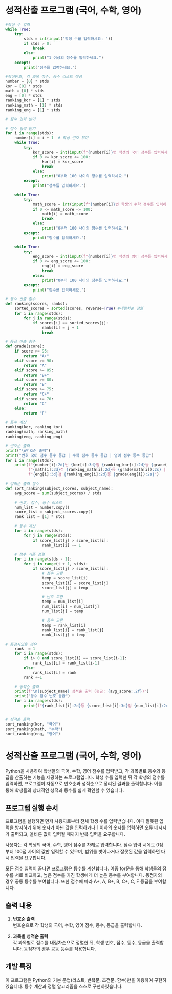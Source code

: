 # 성적산출 프로그램 (국어, 수학, 영어)

```python
#학생 수 입력
while True:
    try:
        stds = int(input("학생 수를 입력하세요: "))
        if stds > 0:
            break
        else:
            print("1 이상의 정수를 입력하세요.")
    except:
        print("정수를 입력하세요.")

#학생번호, 각 과목 점수, 등수 리스트 생성
number = [0] * stds  
kor = [0] * stds              
math = [0] * stds           
eng = [0] * stds              
ranking_kor = [1] * stds        
ranking_math = [1] * stds      
ranking_eng = [1] * stds       

# 점수 입력 받기

# 점수 입력 받기
for i in range(stds):
    number[i] = i + 1  # 학생 번호 부여
    while True:
        try:
            kor_score = int(input(f"{number[i]}번 학생의 국어 점수를 입력하세요: "))
            if 0 <= kor_score <= 100:
                kor[i] = kor_score
                break
            else:
                print("0부터 100 사이의 정수를 입력하세요.")
        except:
            print("정수를 입력하세요.")

    while True:
        try:
            math_score = int(input(f"{number[i]}번 학생의 수학 점수를 입력하세요: "))
            if 0 <= math_score <= 100:
                math[i] = math_score
                break
            else:
                print("0부터 100 사이의 정수를 입력하세요.")
        except:
            print("정수를 입력하세요.")

    while True:
        try:
            eng_score = int(input(f"{number[i]}번 학생의 영어 점수를 입력하세요: "))
            if 0 <= eng_score <= 100:
                eng[i] = eng_score
                break
            else:
                print("0부터 100 사이의 정수를 입력하세요.")
        except:
            print("정수를 입력하세요.")

# 등수 산출 함수
def ranking(scores, ranks):
    sorted_scores = sorted(scores, reverse=True) #내림차순 정렬
    for i in range(stds):
        for j in range(stds):
            if scores[i] == sorted_scores[j]:
                ranks[i] = j + 1
                break

# 등급 산출 함수
def grade(score):
    if score >= 95:
        return "A+"
    elif score >= 90:
        return "A"
    elif score >= 85:
        return "B+"
    elif score >= 80:
        return "B"
    elif score >= 75:
        return "C+"
    elif score >= 70:
        return "C"
    else:
        return "F"

# 등수 계산
ranking(kor, ranking_kor)
ranking(math, ranking_math)
ranking(eng, ranking_eng)

# 번호순 출력
print("\n번호순 출력")
print("번호 국어 점수 등수 등급 | 수학 점수 등수 등급 | 영어 점수 등수 등급")
for i in range(stds):
    print(f"{number[i]:2d}번 {kor[i]:3d}점 {ranking_kor[i]:2d}등 {grade(kor[i]):2s} | "
          f"{math[i]:3d}점 {ranking_math[i]:2d}등 {grade(math[i]):2s} | "
          f"{eng[i]:3d}점 {ranking_eng[i]:2d}등 {grade(eng[i]):2s}")

# 성적순 출력 함수
def sort_ranking(subject_scores, subject_name):
    avg_score = sum(subject_scores) / stds

    # 번호, 점수, 등수 리스트
    num_list = number.copy()
    score_list = subject_scores.copy()
    rank_list = [1] * stds 

    # 등수 계산
    for i in range(stds):
        for j in range(stds):
            if score_list[j] > score_list[i]:
                rank_list[i] += 1

    # 점수 기준 정렬
    for i in range(stds - 1):
        for j in range(i + 1, stds):
            if score_list[j] > score_list[i]:
                # 점수 교환
                temp = score_list[i]
                score_list[i] = score_list[j]
                score_list[j] = temp

                # 번호 교환
                temp = num_list[i]
                num_list[i] = num_list[j]
                num_list[j] = temp

                # 등수 교환
                temp = rank_list[i]
                rank_list[i] = rank_list[j]
                rank_list[j] = temp

# 동점자있을 경우
    rank  = 1
    for i in range(stds):
        if i> 0 and score_list[i] == score_list[i-1]:
            rank_list[i] = rank_list[i-1]
        else:
            rank_list[i] = rank
        rank +=1

    # 성적순 출력
    print(f"\n{subject_name} 성적순 출력 (평균: {avg_score:.2f})")
    print("등수 점수 번호 등급")
    for i in range(stds):
        print(f"{rank_list[i]:2d}등 {score_list[i]:3d}점 {num_list[i]:2d}번 {grade(score_list[i]):2s}")


# 성적순 출력
sort_ranking(kor, "국어")
sort_ranking(math, "수학")
sort_ranking(eng, "영어")

```




# 성적산출 프로그램 (국어, 수학, 영어)

Python을 사용하여 학생들의 국어, 수학, 영어 점수를 입력받고, 각 과목별로 등수와 등급을 산출하는 기능을 제공하는 프로그램입니다. 
학생 수를 입력한 뒤 각 학생의 점수를 입력하면, 프로그램이 자동으로 번호순과 성적순으로 정리된 결과를 출력합니다. 
이를 통해 학생들의 상대적인 성적과 등수를 쉽게 확인할 수 있습니다.

## 프로그램 실행 순서

프로그램을 실행하면 먼저 사용자로부터 전체 학생 수를 입력받습니다. 
이때 잘못된 입력을 방지하기 위해 숫자가 아닌 값을 입력하거나 1 이하의 숫자를 입력하면 오류 메시지가 출력되고, 올바른 값이 입력될 때까지 반복 입력을 요구합니다.

사용자는 각 학생의 국어, 수학, 영어 점수를 차례로 입력합니다. 점수 입력 시에도 0점부터 100점 사이의 값만 입력할 수 있으며, 범위를 벗어나거나 잘못된 값을 입력하면 다시 입력을 요구합니다.

모든 점수 입력이 끝나면 프로그램은 등수를 계산합니다. 이중 for문을 통해 학생들의 점수를 서로 비교하고, 높은 점수를 가진 학생에게 더 높은 등수를 부여합니다. 동점자의 경우 공동 등수를 부여합니다. 
또한 점수에 따라 A+, A, B+, B, C+, C, F 등급을 부여합니다.

## 출력 내용

1. **번호순 출력**  
   번호순으로 각 학생의 국어, 수학, 영어 점수, 등수, 등급을 출력합니다.

2. **과목별 성적순 출력**  
   각 과목별로 점수를 내림차순으로 정렬한 뒤, 학생 번호, 점수, 등수, 등급을 출력합니다. 동점자의 경우 공동 등수를 적용합니다.

## 개발 특징

이 프로그램은 Python의 기본 문법(리스트, 반복문, 조건문, 함수)만을 이용하여 구현하였습니다. 등수 계산과 정렬 알고리즘을 스스로 구현하였습니다.
